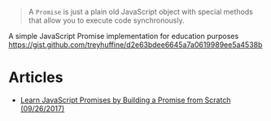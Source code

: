 > A `Promise` is just a plain old JavaScript object with special methods that allow you to execute code synchronously.  

A simple JavaScript Promise implementation for education purposes  https://gist.github.com/treyhuffine/d2e63bdee6645a7a0619989ee5a4538b  

# Articles
- [Learn JavaScript Promises by Building a Promise from Scratch (09/26/2017)](https://medium.com/gitconnected/understand-javascript-promises-by-building-a-promise-from-scratch-84c0fd855720)
